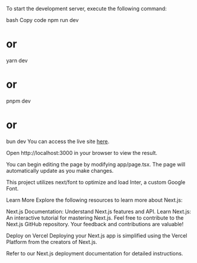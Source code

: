 To start the development server, execute the following command:

bash
Copy code
npm run dev
# or
yarn dev
# or
pnpm dev
# or
bun dev
You can access the live site [here](https://tec-zone.vercel.app).

Open http://localhost:3000 in your browser to view the result.

You can begin editing the page by modifying app/page.tsx. The page will automatically update as you make changes.

This project utilizes next/font to optimize and load Inter, a custom Google Font.

Learn More
Explore the following resources to learn more about Next.js:

Next.js Documentation: Understand Next.js features and API.
Learn Next.js: An interactive tutorial for mastering Next.js.
Feel free to contribute to the Next.js GitHub repository. Your feedback and contributions are valuable!

Deploy on Vercel
Deploying your Next.js app is simplified using the Vercel Platform from the creators of Next.js.

Refer to our Next.js deployment documentation for detailed instructions.
